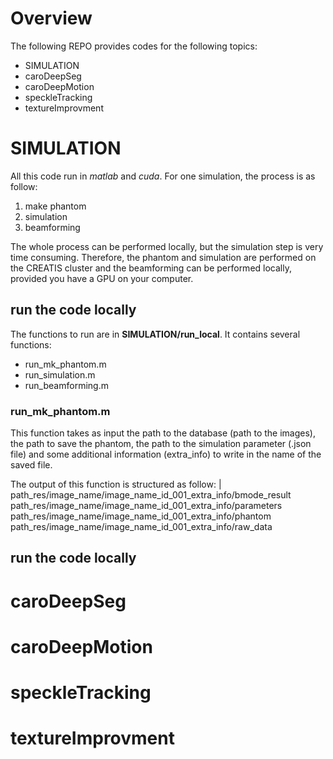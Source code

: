 # Overview

The following REPO provides codes for the following topics:
* SIMULATION
* caroDeepSeg
* caroDeepMotion
* speckleTracking
* textureImprovment

# SIMULATION
All this code run in *matlab* and *cuda*. For one simulation, the process is as follow:
1. make phantom
2. simulation
3. beamforming

The whole process can be performed locally, but the simulation step is very time consuming. Therefore, the phantom and simulation are performed on the CREATIS cluster and the beamforming can be performed locally, provided you have a GPU on your computer.

## run the code locally
The functions to run are in **SIMULATION/run_local**. It contains several functions:
* run_mk_phantom.m
* run_simulation.m
* run_beamforming.m

### run_mk_phantom.m
This function takes as input the path to the database (path to the images), the path to save the phantom, the path to the simulation parameter (.json file) and some additional information (extra_info) to write in the name of the saved file.

The output of this function is structured as follow:
| path_res/image_name/image_name_id_001_extra_info/bmode_result
path_res/image_name/image_name_id_001_extra_info/parameters
path_res/image_name/image_name_id_001_extra_info/phantom
path_res/image_name/image_name_id_001_extra_info/raw_data


## run the code locally

# caroDeepSeg

# caroDeepMotion

# speckleTracking

# textureImprovment
